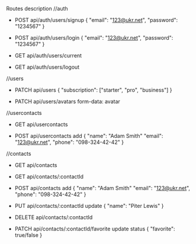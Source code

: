 Routes description
//auth

- POST api/auth/users/signup
  {
  "email": "123@ukr.net",
  "password": "1234567"
  }

- POST api/auth/users/login
  {
  "email": "123@ukr.net",
  "password": "1234567"
  }

- GET api/auth/users/current

- GET api/auth/users/logout

//users

- PATCH api/users
  {
  "subscription": ["starter", "pro", "business"]
  }

- PATCH api/users/avatars
  form-data: avatar

//usercontacts

- GET api/usercontacts

- POST api/usercontacts
  add
  {
  "name": "Adam Smith"
  "email": "123@ukr.net",
  "phone": "098-324-42-42"
  }

//contacts

- GET api/contacts

- GET api/contacts/:contactId

- POST api/contacts
  add
  {
  "name": "Adam Smith"
  "email": "123@ukr.net",
  "phone": "098-324-42-42"
  }

- PUT api/contacts/:contactId
  update
  {
  "name": "Piter Lewis"
  }

- DELETE api/contacts/:contactId
- PATCH api/contacts/:contactId/favorite
  update status
  {
  "favorite": true/false
  }
